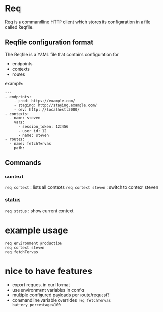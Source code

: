 # Req

Req is a commandline HTTP client which stores its configuration in a file called Reqfile.

## Reqfile configuration format

The Reqfile is a YAML file that contains configuration for
- endpoints
- contexts
- routes

example: 

```
---
- endpoints: 
    - prod: https://example.com/
    - staging: http://staging.example.com/
    - dev: http: //localhost:3000/
- contexts:
  - name: steven
    vars: 
      - session_token: 123456
      - user_id: 12
      - name: steven
- routes:
  - name: fetchTervas
    path: 
```

## Commands

### context

`req context` : lists all contexts
`req context steven` : switch to context steven

### status

`req status` : show current context

# example usage

```
req environment production
req context steven
req fetchTervas
```

# nice to have features

- export request in curl format
- use environment variables in config
- multiple configured payloads per route/request?
- commandline variable overrides
  `req fetchTervas battery_percentage=100`
